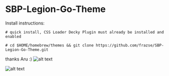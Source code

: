 # SBP-Legion-Go-Theme
Install instructions:
```
# quick install, CSS Loader Decky Plugin must already be installed and enabled

# cd $HOME/homebrew/themes && git clone https://github.com/frazse/SBP-Legion-Go-Theme.git
```
thanks Aru :)
![alt text](https://cdn.discordapp.com/attachments/604790136554651679/1187775531706503211/image.png?ex=65981d2a&is=6585a82a&hm=15aa475fa1fa002167c92ee4d24493129448d9c48e9ceff9ffa1003565793a3f&)

![alt text](https://cdn.discordapp.com/attachments/604790136554651679/1193267546686750770/most_recent.jpg?ex=65ac1800&is=6599a300&hm=c0faeca8f53062934d113dbe63c668e55b40c5d81181219b79d88118939cb5bb&)
